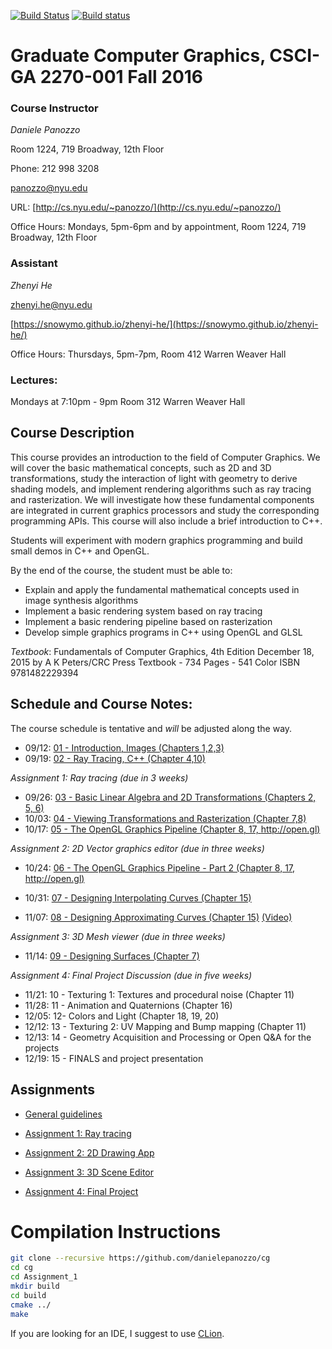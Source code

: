 [![Build Status](https://travis-ci.org/danielepanozzo/cg.svg?branch=master)](https://travis-ci.org/danielepanozzo/cg)
[![Build status](https://ci.appveyor.com/api/projects/status/3b1dti4xig8i3c4a?svg=true)](https://ci.appveyor.com/project/danielepanozzo/cg)

# Graduate Computer Graphics, CSCI-GA 2270-001 Fall 2016

### Course Instructor
*Daniele Panozzo*

Room 1224, 719 Broadway, 12th Floor

Phone: 212 998 3208

[panozzo@nyu.edu](mailto:panozzo@nyu.edu)

URL: [http://cs.nyu.edu/~panozzo/](http://cs.nyu.edu/~panozzo/)

Office Hours: Mondays, 5pm-6pm and by appointment, Room 1224, 719 Broadway, 12th Floor

### Assistant
*Zhenyi He*

[zhenyi.he@nyu.edu](mailto:zhenyi.he@nyu.edu)

[https://snowymo.github.io/zhenyi-he/](https://snowymo.github.io/zhenyi-he/)

Office Hours: Thursdays, 5pm-7pm, Room 412 Warren Weaver Hall

### Lectures:
Mondays at 7:10pm - 9pm
Room 312 Warren Weaver Hall

## Course Description

This course provides an introduction to the field of Computer Graphics. We will cover the basic mathematical concepts, such as 2D and 3D transformations, study the interaction of light with geometry to derive  shading models, and implement rendering algorithms such as ray tracing and rasterization. We will investigate how these fundamental components are integrated in current graphics processors and study the corresponding programming APIs. This course will also include a brief introduction to C++.

Students will experiment with modern graphics programming and build small demos in C++ and OpenGL.

By the end of the course, the student must be able to:

* Explain and apply the fundamental mathematical concepts used in  image synthesis algorithms
* Implement a basic rendering system based on ray tracing
* Implement a basic rendering pipeline based on rasterization
* Develop simple graphics programs in C++ using OpenGL and GLSL

*Textbook*:
Fundamentals of Computer Graphics, 4th Edition
December 18, 2015 by A K Peters/CRC Press
Textbook - 734 Pages - 541 Color
ISBN 9781482229394

## Schedule and Course Notes:

The course schedule is tentative and *will* be adjusted along the way.

* 09/12: [01 - Introduction, Images  (Chapters 1,2,3)](http://cs.nyu.edu/~panozzo/cg/01%20-%20Introduction,%20Images.pdf)
* 09/19: [02 - Ray Tracing, C++ (Chapter 4,10)](http://cs.nyu.edu/~panozzo/cg/02%20-%20Ray%20Tracing,%20C++.pdf)

*Assignment 1: Ray tracing (due in 3 weeks)*

* 09/26: [03 - Basic Linear Algebra and 2D Transformations (Chapters 2, 5, 6)](http://cs.nyu.edu/~panozzo/cg/03%20-%20Basic%20Linear%20Algebra%20and%202D%20Transformations.pdf)
* 10/03: [04 - Viewing Transformations and Rasterization (Chapter 7,8)](http://cs.nyu.edu/~panozzo/cg/04%20-%20Viewing%20Transformations,%20Rasterization.pdf)
* 10/17: [05 - The OpenGL Graphics Pipeline (Chapter 8, 17, http://open.gl)](http://cs.nyu.edu/~panozzo/cg/05%20-%20The%20OpenGL%20Graphics%20Pipeline.pdf)

*Assignment 2: 2D Vector graphics editor (due in three weeks)*

* 10/24: [06 - The OpenGL Graphics Pipeline - Part 2 (Chapter 8, 17, http://open.gl)](http://cs.nyu.edu/~panozzo/cg/06%20-%20The%20OpenGL%20Graphics%20Pipeline%20Part%202.pdf)

* 10/31: [07 - Designing Interpolating Curves (Chapter 15)](http://cs.nyu.edu/~panozzo/cg/07%20-%20Designing%20Interpolating%20Curves.pdf)
* 11/07: [08 - Designing Approximating Curves (Chapter 15)](http://cs.nyu.edu/~panozzo/cg/08%20-%20Designing%20Approximating%20Curves.pdf) [ (Video)  ](http://cs.nyu.edu/~panozzo/cg/08%20-%20Designing%20Approximating%20Curves.mov)

*Assignment 3: 3D Mesh viewer (due in three weeks)*

* 11/14: [09 - Designing Surfaces (Chapter 7)](http://cs.nyu.edu/~panozzo/cg/09%20-%20Designing%20Surfaces.pdf)

*Assignment 4: Final Project Discussion (due in five weeks)*

* 11/21: 10 - Texturing 1: Textures and procedural noise (Chapter 11)
* 11/28: 11 - Animation and Quaternions (Chapter 16)
* 12/05: 12- Colors and Light (Chapter 18, 19, 20)
* 12/12: 13 - Texturing 2: UV Mapping and Bump mapping (Chapter 11)
* 12/13: 14 - Geometry Acquisition and Processing or Open Q&A for the projects
* 12/19: 15 - FINALS and project presentation

## Assignments

* [General guidelines](http://cs.nyu.edu/~panozzo/cg/generalrules.pdf)

* [Assignment 1: Ray tracing](http://cs.nyu.edu/~panozzo/cg/ex1.pdf)

* [Assignment 2: 2D Drawing App](http://cs.nyu.edu/~panozzo/cg/ex2.pdf)

* [Assignment 3: 3D Scene Editor](http://cs.nyu.edu/~panozzo/cg/ex3.pdf)

* [Assignment 4: Final Project](http://cs.nyu.edu/~panozzo/cg/ex4.pdf)

# Compilation Instructions

```bash
git clone --recursive https://github.com/danielepanozzo/cg
cd cg
cd Assignment_1
mkdir build
cd build
cmake ../
make
```

If you are looking for an IDE, I suggest to use [CLion](https://www.jetbrains.com/clion/).
